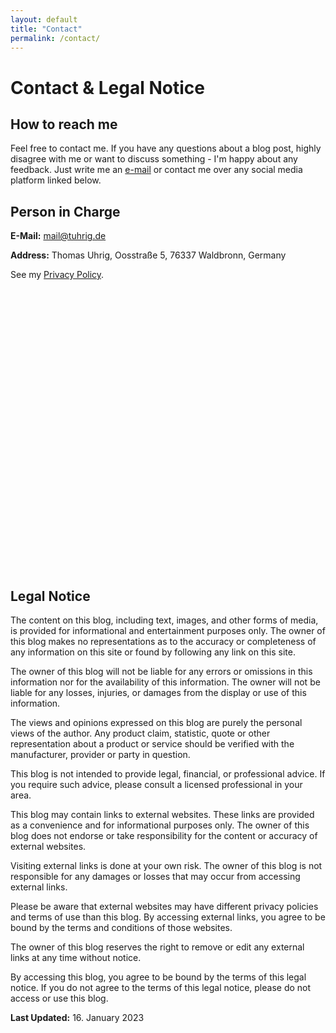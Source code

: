 ```yaml
---
layout: default
title: "Contact"
permalink: /contact/
---
```


# Contact & Legal Notice

## How to reach me

Feel free to contact me. 
If you have any questions about a blog post, highly disagree with me or want to discuss something - I'm happy about any feedback.
Just write me an [e-mail](mailto:mail@tuhrig.de) or contact me over any social media platform linked below.

## Person in Charge 

**E-Mail:** [mail@tuhrig.de](mailto:mail@tuhrig.de)

**Address:** Thomas Uhrig, Oosstraße 5, 76337 Waldbronn, Germany

See my [Privacy Policy](/privacy-policy).

<iframe 
name="thirdPartyContent"
src="" 
width="100%" 
height="450" 
style="border:0;" 
allowfullscreen="" 
loading="lazy" 
referrerpolicy="no-referrer-when-downgrade">
</iframe>

<script>
if(consentGiven()) {
    const site = "https://www.google.com/maps/embed?pb=!1m18!1m12!1m3!1d2621.4727459102696!2d8.472524600000002!3d48.92543690000001!2m3!1f0!2f0!3f0!3m2!1i1024!2i768!4f13.1!3m3!1m2!1s0x47970e50f1e203ad%3A0xf90ec0a4cdb17bd5!2sOosstra%C3%9Fe%205%2C%2076337%20Waldbronn!5e0!3m2!1sde!2sde!4v1671456592158!5m2!1sde!2sde";
    document.getElementsByName('thirdPartyContent')[0].src = site;
}
</script>

## Legal Notice

The content on this blog, including text, images, and other forms of media, is provided for informational and entertainment purposes only. 
The owner of this blog makes no representations as to the accuracy or completeness of any information on this site or found by following any link on this site.

The owner of this blog will not be liable for any errors or omissions in this information nor for the availability of this information. 
The owner will not be liable for any losses, injuries, or damages from the display or use of this information.

The views and opinions expressed on this blog are purely the personal views of the author. 
Any product claim, statistic, quote or other representation about a product or service should be verified with the manufacturer, provider or party in question.

This blog is not intended to provide legal, financial, or professional advice. 
If you require such advice, please consult a licensed professional in your area.

This blog may contain links to external websites. 
These links are provided as a convenience and for informational purposes only. 
The owner of this blog does not endorse or take responsibility for the content or accuracy of external websites.

Visiting external links is done at your own risk. 
The owner of this blog is not responsible for any damages or losses that may occur from accessing external links.

Please be aware that external websites may have different privacy policies and terms of use than this blog. 
By accessing external links, you agree to be bound by the terms and conditions of those websites.

The owner of this blog reserves the right to remove or edit any external links at any time without notice.

By accessing this blog, you agree to be bound by the terms of this legal notice. 
If you do not agree to the terms of this legal notice, please do not access or use this blog.

**Last Updated:** 16. January 2023
